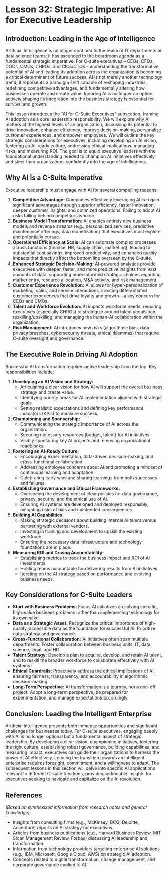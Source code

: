 # Lesson 32: Strategic Imperative: AI for Executive Leadership

## Introduction: Leading in the Age of Intelligence

Artificial Intelligence is no longer confined to the realm of IT departments or data science teams; it has ascended to the boardroom agenda as a fundamental strategic imperative. For C-suite executives – CEOs, CFOs, COOs, CMOs, CHROs, and CIOs/CTOs – understanding the transformative potential of AI and leading its adoption across the organization is becoming a critical determinant of future success. AI is not merely another technology trend; it represents a paradigm shift capable of reshaping industries, redefining competitive advantages, and fundamentally altering how businesses operate and create value. Ignoring AI is no longer an option; actively shaping its integration into the business strategy is essential for survival and growth.

This lesson introduces the "AI for C-Suite Executives" subsection, framing AI adoption as a core leadership responsibility. We will explore why AI matters at the highest levels of an organization, discussing its potential to drive innovation, enhance efficiency, improve decision-making, personalize customer experiences, and empower employees. We will outline the key strategic considerations for executives, including developing an AI vision, fostering an AI-ready culture, addressing ethical implications, managing risks, and measuring ROI. The goal is to equip executive leaders with the foundational understanding needed to champion AI initiatives effectively and steer their organizations confidently into the age of intelligence.

## Why AI is a C-Suite Imperative

Executive leadership must engage with AI for several compelling reasons:

1.  **Competitive Advantage:** Companies effectively leveraging AI can gain significant advantages through superior efficiency, faster innovation, deeper customer insights, and optimized operations. Failing to adopt AI risks falling behind competitors who do.
2.  **Business Model Transformation:** AI enables entirely new business models and revenue streams (e.g., personalized services, predictive maintenance offerings, data monetization) that executives must explore and potentially pursue.
3.  **Operational Efficiency at Scale:** AI can automate complex processes across functions (finance, HR, supply chain, marketing), leading to substantial cost savings, improved productivity, and enhanced quality – impacts that directly affect the bottom line overseen by the C-suite.
4.  **Enhanced Strategic Decision-Making:** AI-powered analytics provide executives with deeper, faster, and more predictive insights from vast amounts of data, supporting more informed strategic choices regarding market entry, resource allocation, M&A activity, and risk management.
5.  **Customer Experience Revolution:** AI allows for hyper-personalization of marketing, sales, and service interactions, creating differentiated customer experiences that drive loyalty and growth – a key concern for CEOs and CMOs.
6.  **Talent and Workforce Evolution:** AI impacts workforce needs, requiring executives (especially CHROs) to strategize around talent acquisition, reskilling/upskilling, and managing the human-AI collaboration within the organization.
7.  **Risk Management:** AI introduces new risks (algorithmic bias, data privacy breaches, cybersecurity threats, ethical dilemmas) that require C-suite oversight and governance.

## The Executive Role in Driving AI Adoption

Successful AI transformation requires active leadership from the top. Key responsibilities include:

1.  **Developing an AI Vision and Strategy:**
    *   Articulating a clear vision for how AI will support the overall business strategy and create value.
    *   Identifying priority areas for AI implementation aligned with strategic goals.
    *   Setting realistic expectations and defining key performance indicators (KPIs) to measure success.
2.  **Championing and Sponsorship:**
    *   Communicating the strategic importance of AI across the organization.
    *   Securing necessary resources (budget, talent) for AI initiatives.
    *   Visibly sponsoring key AI projects and removing organizational roadblocks.
3.  **Fostering an AI-Ready Culture:**
    *   Encouraging experimentation, data-driven decision-making, and cross-functional collaboration.
    *   Addressing employee concerns about AI and promoting a mindset of continuous learning and adaptation.
    *   Celebrating early wins and sharing learnings from both successes and failures.
4.  **Establishing Governance and Ethical Frameworks:**
    *   Overseeing the development of clear policies for data governance, privacy, security, and the ethical use of AI.
    *   Ensuring AI systems are developed and deployed responsibly, mitigating risks of bias and unintended consequences.
5.  **Building AI Capabilities:**
    *   Making strategic decisions about building internal AI talent versus partnering with external vendors.
    *   Investing in training and development to upskill the existing workforce.
    *   Ensuring the necessary data infrastructure and technology foundations are in place.
6.  **Measuring ROI and Driving Accountability:**
    *   Establishing metrics to track the business impact and ROI of AI investments.
    *   Holding teams accountable for delivering results from AI initiatives.
    *   Iterating on the AI strategy based on performance and evolving business needs.

## Key Considerations for C-Suite Leaders

*   **Start with Business Problems:** Focus AI initiatives on solving specific, high-value business problems rather than implementing technology for its own sake.
*   **Data as a Strategic Asset:** Recognize the critical importance of high-quality, accessible data as the foundation for successful AI. Prioritize data strategy and governance.
*   **Cross-Functional Collaboration:** AI initiatives often span multiple departments. Foster collaboration between business units, IT, data science, legal, and HR.
*   **Talent Strategy:** Develop a plan to acquire, develop, and retain AI talent, and to reskill the broader workforce to collaborate effectively with AI systems.
*   **Ethical Guardrails:** Proactively address the ethical implications of AI, ensuring fairness, transparency, and accountability in algorithmic decision-making.
*   **Long-Term Perspective:** AI transformation is a journey, not a one-off project. Adopt a long-term perspective, be prepared for experimentation, and manage expectations accordingly.

## Conclusion: Leading the Intelligent Enterprise

Artificial Intelligence presents both immense opportunities and significant challenges for businesses today. For C-suite executives, engaging deeply with AI is no longer optional but a fundamental aspect of strategic leadership. By developing a clear vision, championing initiatives, fostering the right culture, establishing robust governance, building capabilities, and measuring impact, executives can guide their organizations to harness the power of AI effectively. Leading the transition towards an intelligent enterprise requires foresight, commitment, and a willingness to adapt. The subsequent lessons in this section will delve into specific AI applications relevant to different C-suite functions, providing actionable insights for executives seeking to navigate and capitalize on the AI revolution.

## References

*(Based on synthesized information from research notes and general knowledge)*

*   Insights from consulting firms (e.g., McKinsey, BCG, Deloitte, Accenture) reports on AI strategy for executives.
*   Articles from business publications (e.g., Harvard Business Review, MIT Sloan Management Review, Forbes) discussing AI leadership and transformation.
*   Information from technology providers targeting enterprise AI solutions (e.g., IBM, Microsoft, Google Cloud, AWS) on strategic AI adoption.
*   Concepts related to digital transformation, change management, and corporate governance applied to AI.
